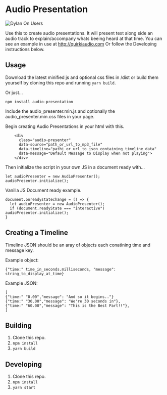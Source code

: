 # Audio Presentation
![Dylan On Users](https://media.giphy.com/media/xBqnekPyrBTPPdkZ4z/giphy.gif)

Use this to create audio presentations. 
It will present text along side an audio track to explain/accompany whats beeing heard at that time.
You can see an example in use at http://quirkiaudio.com
Or follow the Developing instructions below.

## Usage

Download the latest minified js and optional css files in /dist or build them yourself by cloning this repo and running `yarn build`.

Or just...
```
npm install audio-presentation
```

Include the audio_presenter.min.js and optionally the audio_presenter.min.css files in your page.

Begin creating Audio Presentations in your html with this.

```
    <div
      class="audio-presenter"
      data-source="path_or_url_to_mp3_file"
      data-timeline="pathi_or_url_to_json_containing_timeline_data"
      data-message="Default Message to Display when not playing">
    </div>

```
Then initialize the script in your own JS in a document ready with...
```
let audioPresenter = new AudioPresenter();
audioPresenter.initialize();

```

Vanilla JS Document ready example.
```
document.onreadystatechange = () => {
  let audioPresenter = new AudioPresenter();
  if (document.readyState === "interactive") audioPresenter.initialize();
}
```

## Creating a Timeline

Timeline JSON should be an aray of objects each conatining time and message key.

Example object:
```
{"time:" time_in_seconds.milliseconds, "message": string_to_display_at_time}
```

Example JSON:
```
[
{"time:" "0.00","message": "And so it begins.."}
{"time:" "30.00","message": "We're 30 seconds in"},
{"time:" "60.00","message": "This is the Best Part!!"},
]
```

## Building
1. Clone this repo.
2. `npm install`
3. `yarn build`

## Developing
1. Clone this repo.
2. `npm install`
3. `yarn start`
